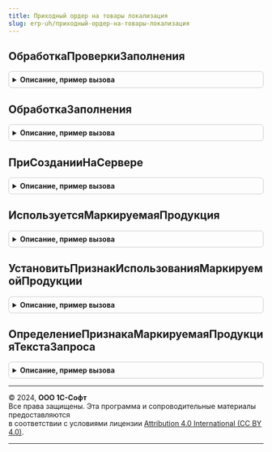 ```yaml
---
title: Приходный ордер на товары локализация
slug: erp-uh/приходный-ордер-на-товары-локализация
---
```



## ОбработкаПроверкиЗаполнения
<details style="margin: 1em 0; padding: 0.5em; border: 1px solid #ccc; border-radius: 6px;">

<summary style="font-weight: bold; cursor: pointer;">Описание, пример вызова</summary>

```bsl

// Обработка проверки заполнения.
//
// Параметры:
//  Форма - ФормаКлиентскогоПриложения
//  Отказ - Булево
//  ПроверяемыеРеквизиты - Массив из Строка - Проверяемые реквизиты
Процедура ОбработкаПроверкиЗаполнения(Форма, Отказ, ПроверяемыеРеквизиты) Экспорт
```

Пример вызова
```bsl
ПриходныйОрдерНаТоварыЛокализация.ОбработкаПроверкиЗаполнения(Форма, Отказ, ПроверяемыеРеквизиты) 
```
</details>

## ОбработкаЗаполнения
<details style="margin: 1em 0; padding: 0.5em; border: 1px solid #ccc; border-radius: 6px;">

<summary style="font-weight: bold; cursor: pointer;">Описание, пример вызова</summary>

```bsl

// Обработка заполнения.
//
// Параметры:
//  ДокументОбъект - ДокументОбъект.ПриходныйОрдерНаТовары -
//  ДанныеЗаполнения - Структура -
//  СтандартнаяОбработка - Булево -
Процедура ОбработкаЗаполнения(ДокументОбъект, ДанныеЗаполнения, СтандартнаяОбработка) Экспорт
```

Пример вызова
```bsl
ПриходныйОрдерНаТоварыЛокализация.ОбработкаЗаполнения(ДокументОбъект, ДанныеЗаполнения, СтандартнаяОбработка)
```
</details>

## ПриСозданииНаСервере
<details style="margin: 1em 0; padding: 0.5em; border: 1px solid #ccc; border-radius: 6px;">

<summary style="font-weight: bold; cursor: pointer;">Описание, пример вызова</summary>

```bsl

// При создании на сервере.
//
// Параметры:
//  Форма - ФормаКлиентскогоПриложения
//  Отказ - Булево
//  СтандартнаяОбработка - Булево
Процедура ПриСозданииНаСервере(Форма, Отказ, СтандартнаяОбработка) Экспорт
```

Пример вызова
```bsl
ПриходныйОрдерНаТоварыЛокализация.ПриСозданииНаСервере(Форма, Отказ, СтандартнаяОбработка) 
```
</details>

## ИспользуетсяМаркируемаяПродукция
<details style="margin: 1em 0; padding: 0.5em; border: 1px solid #ccc; border-radius: 6px;">

<summary style="font-weight: bold; cursor: pointer;">Описание, пример вызова</summary>

```bsl

// Определяет ведение учета маркируемой продукции.
//
// Возвращаемое значение:
//  Булево - Используется маркируемая продукция
Функция ИспользуетсяМаркируемаяПродукция() Экспорт
```

Пример вызова
```bsl
Результат = ПриходныйОрдерНаТоварыЛокализация.ИспользуетсяМаркируемаяПродукция() 
```
</details>

## УстановитьПризнакИспользованияМаркируемойПродукции
<details style="margin: 1em 0; padding: 0.5em; border: 1px solid #ccc; border-radius: 6px;">

<summary style="font-weight: bold; cursor: pointer;">Описание, пример вызова</summary>

```bsl

// Установить признак использования маркируемой продукции.
//
// Параметры:
//  Форма - см. СкладыЛокализация.УстановитьПризнакИспользованияМаркируемойПродукции.Форма
Процедура УстановитьПризнакИспользованияМаркируемойПродукции(Форма) Экспорт
```

Пример вызова
```bsl
ПриходныйОрдерНаТоварыЛокализация.УстановитьПризнакИспользованияМаркируемойПродукции(Форма) 
```
</details>

## ОпределениеПризнакаМаркируемаяПродукцияТекстаЗапроса
<details style="margin: 1em 0; padding: 0.5em; border: 1px solid #ccc; border-radius: 6px;">

<summary style="font-weight: bold; cursor: pointer;">Описание, пример вызова</summary>

```bsl

// Определение признака маркируемая продукция текста запроса.
//
// Параметры:
//  ПутьКПолюНоменклатура -Строка -Путь к полю номенклатура
//
// Возвращаемое значение:
//  Строка - Определение признака маркируемая продукция текста запроса
Функция ОпределениеПризнакаМаркируемаяПродукцияТекстаЗапроса(ПутьКПолюНоменклатура) Экспорт
```

Пример вызова
```bsl
Результат = ПриходныйОрдерНаТоварыЛокализация.ОпределениеПризнакаМаркируемаяПродукцияТекстаЗапроса(ПутьКПолюНоменклатура) 
```
</details>

---

© 2024, **ООО 1С-Софт**  
Все права защищены. Эта программа и сопроводительные материалы предоставляются  
в соответствии с условиями лицензии [Attribution 4.0 International (CC BY 4.0)](https://creativecommons.org/licenses/by/4.0/legalcode).

---
